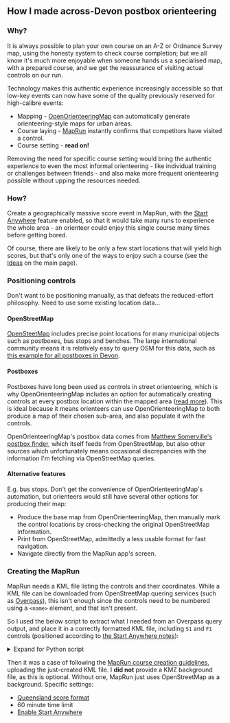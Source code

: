 ## How I made across-Devon postbox orienteering

### Why?

It is always possible to plan your own course on an A-Z or Ordnance Survey 
map, using the honesty system to check course completion; but we all know it's
much more enjoyable when someone hands us a specialised map, with a 
prepared course, and we get the reassurance of visiting actual controls on 
our run.

Technology makes this authentic experience increasingly accessible so that
low-key events can now have some of the quality previously reserved for
high-calibre events:

- Mapping - [OpenOrienteeringMap](https://oomap.co.uk/) can automatically 
generate orienteering-style maps for urban areas.
- Course laying - [MapRun](https://maprunners.weebly.com/) instantly confirms
that competitors have visited a control.
- Course setting - **read on!**

Removing the need for specific course setting would bring the authentic 
experience to even the most informal orienteering - like individual training 
or challenges between friends - and also make more frequent orienteering
possible without upping the resources needed.

### How?

Create a geographically massive score event in MapRun, with the
[Start Anywhere](https://maprunners.weebly.com/start-anywhere.html) feature
enabled, so that it would take many runs to experience the whole area - an 
orienteer could enjoy this single course many times before getting bored.

Of course, there are likely to be only a few start 
locations that will yield high scores, but that's only one of the ways to 
enjoy such a course (see the [Ideas](postbox_o.md#ideas) on the main page).

### Positioning controls

Don't want to be positioning manually, as that defeats the reduced-effort
philosophy. Need to use some existing location data...

#### OpenStreetMap

[OpenSteetMap](https://www.openstreetmap.org/) includes precise point locations 
for many municipal objects 
such as postboxes, bus stops and benches. The large international community 
means it is relatively easy to query OSM for this data, such as
[this example for all postboxes in Devon](https://overpass-turbo.eu/s/1ogb).

#### Postboxes

Postboxes have long been used as controls in street orienteering, which is why
OpenOrienteeringMap includes an option for automatically creating controls 
at every postbox location within the mapped area
([read more](https://blog.oomap.co.uk/2015/01/oom-2-3-automatic-postbox-additions/)). This is ideal 
because it means orienteers can use OpenOrienteeringMap to both produce a 
map of their chosen sub-area, and also populate it with the controls.

OpenOrienteeringMap's postbox data comes from
[Matthew Somerville's postbox finder](https://postboxes.dracos.co.uk/), 
which itself feeds from OpenStreetMap, but also other sources which 
unfortunately means occasional discrepancies with the information I'm fetching
via OpenStreetMap queries.

#### Alternative features

E.g. bus stops. Don't get the convenience of OpenOrienteeringMap's automation,
but orienteers would still have several other options for producing their map:

* Produce the base map from OpenOrienteeringMap, then manually mark the control
locations by cross-checking the original OpenStreetMap information.
* Print from OpenStreetMap, admittedly a less usable format for fast navigation.
* Navigate directly from the MapRun app's screen.

### Creating the MapRun

MapRun needs a KML file listing the controls and their coordinates. While a KML 
file can be downloaded from OpenStreetMap quering services (such as
[Overpass](https://overpass-turbo.eu/)), this isn't enough since the controls
need to be numbered using a `<name>` element, and that isn't present.

So I used the below script to extract what I needed from an Overpass query 
output, and place it in a correctly formatted KML file, including `S1` and `F1`
controls (positioned according to 
[the Start Anywhere notes](https://maprunners.weebly.com/start-anywhere.html)):

<details>
<summary>Expand for Python script</summary>


```python
from copy import deepcopy
from urllib import parse as url_parse
from xml.etree import ElementTree

import requests

# 57538 = Devon.
# Use https://www.openstreetmap.org/relation/57538 to search for desired area.
relation_id = 57538

query_lines = [
    f'area(id:36000{relation_id})',
    'node["amenity"="post_box"](area)',
    'out',
    '',
]
query = url_parse.quote(";".join(query_lines))
url = "https://overpass-api.de/api/interpreter?data=" + query
response = requests.get(url)

source_xml = ElementTree.fromstring(response.content)

output_kml = ElementTree.Element(
    "kml",
    attrib=dict(xmlns="http://earth.google.com/kml/2.0")
)
output_content = ElementTree.SubElement(output_kml, "Document")

postboxes = source_xml.findall("node")
for control_number, control_details in enumerate(postboxes, start=1):
    placemark = ElementTree.SubElement(output_content, "Placemark")

    name_ = ElementTree.SubElement(placemark, "name")
    name_.text = str(control_number)

    point = ElementTree.SubElement(placemark, "Point")

    lon = control_details.attrib["lon"]
    lat = control_details.attrib["lat"]
    coordinates = ElementTree.SubElement(point, "coordinates")
    coordinates.text = f"{lon},{lat}"

# Need arbitrary start-finish controls, even for the start-anywhere format.
#  Create by duplicating first control.
for new_name, position in [("F1", len(output_content)), ("S1", 0)]:
    new_control = deepcopy(output_content[0])
    name_element = new_control.find("name")
    name_element.text = new_name
    output_content.insert(position, new_control)

ElementTree.ElementTree(output_kml).write(f"postboxes_in_{relation_id}.kml")

```

</details>


Then it was a case of following the [MapRun course creation
guidelines](https://maprunners.weebly.com/step-by-step-guide.html), uploading
the just-created KML file. I **did not** provide a KMZ 
background file, as this is optional. Without one, MapRun just uses 
OpenStreetMap as a background. Specific settings:

- [Queensland score format](https://maprunners.weebly.com/scoring-schemes.html)
- 60 minute time limit
- [Enable Start Anywhere](https://maprunners.weebly.com/start-anywhere.html)
